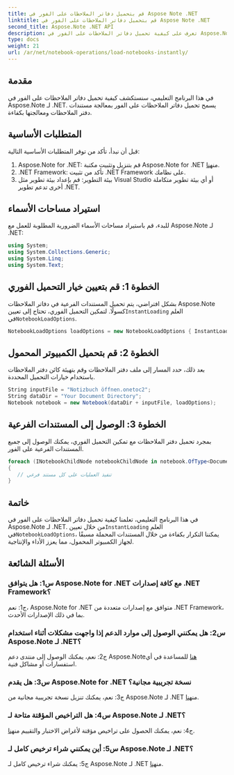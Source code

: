```yaml
---
title: قم بتحميل دفاتر الملاحظات على الفور في Aspose Note .NET
linktitle: قم بتحميل دفاتر الملاحظات على الفور في Aspose Note .NET
second_title: Aspose.Note .NET API
description: تعرف على كيفية تحميل دفاتر الملاحظات على الفور في Aspose.Note لـ .NET لتحسين كفاءة معالجة المستندات وإنتاجيتها.
type: docs
weight: 21
url: /ar/net/notebook-operations/load-notebooks-instantly/
---
```

## مقدمة

في هذا البرنامج التعليمي، سنستكشف كيفية تحميل دفاتر الملاحظات على الفور في Aspose.Note لـ .NET. يسمح تحميل دفاتر الملاحظات على الفور بمعالجة مستندات دفتر الملاحظات ومعالجتها بكفاءة.

## المتطلبات الأساسية

قبل أن نبدأ، تأكد من توفر المتطلبات الأساسية التالية:

1.  Aspose.Note for .NET: قم بتنزيل وتثبيت مكتبة Aspose.Note for .NET من[هنا](https://releases.aspose.com/note/net/).
2. .NET Framework: تأكد من تثبيت .NET Framework على نظامك.
3. بيئة التطوير: قم بإعداد بيئة تطوير مثل Visual Studio أو أي بيئة تطوير متكاملة أخرى تدعم تطوير .NET.

## استيراد مساحات الأسماء

للبدء، قم باستيراد مساحات الأسماء الضرورية المطلوبة للعمل مع Aspose.Note لـ .NET:

```csharp
using System;
using System.Collections.Generic;
using System.Linq;
using System.Text;
```

## الخطوة 1: قم بتعيين خيار التحميل الفوري

 بشكل افتراضي، يتم تحميل المستندات الفرعية في دفاتر الملاحظات Aspose.Note كسولًا. لتمكين التحميل الفوري، تحتاج إلى تعيين`InstantLoading` العلم في`NotebookLoadOptions`.

```csharp
NotebookLoadOptions loadOptions = new NotebookLoadOptions { InstantLoading = true };
```

## الخطوة 2: قم بتحميل الكمبيوتر المحمول

بعد ذلك، حدد المسار إلى ملف دفتر الملاحظات وقم بتهيئة كائن دفتر الملاحظات باستخدام خيارات التحميل المحددة.

```csharp
String inputFile = "Notizbuch öffnen.onetoc2";
String dataDir = "Your Document Directory";
Notebook notebook = new Notebook(dataDir + inputFile, loadOptions);
```

## الخطوة 3: الوصول إلى المستندات الفرعية

بمجرد تحميل دفتر الملاحظات مع تمكين التحميل الفوري، يمكنك الوصول إلى جميع المستندات الفرعية على الفور.

```csharp
foreach (INotebookChildNode notebookChildNode in notebook.OfType<Document>()) 
{
   // تنفيذ العمليات على كل مستند فرعي
}
```

## خاتمة

 في هذا البرنامج التعليمي، تعلمنا كيفية تحميل دفاتر الملاحظات على الفور في Aspose.Note لـ .NET. من خلال تعيين`InstantLoading` العلم في`NotebookLoadOptions`، يمكننا التكرار بكفاءة من خلال المستندات المحملة مسبقًا لجهاز الكمبيوتر المحمول، مما يعزز الأداء والإنتاجية.

## الأسئلة الشائعة

### س1: هل يتوافق Aspose.Note for .NET مع كافة إصدارات .NET Framework؟

ج1: نعم، Aspose.Note for .NET متوافق مع إصدارات متعددة من .NET Framework، بما في ذلك الإصدارات الأحدث.

### س2: هل يمكنني الوصول إلى موارد الدعم إذا واجهت مشكلات أثناء استخدام Aspose.Note لـ .NET؟

 ج2: نعم، يمكنك الوصول إلى منتدى دعم Aspose.Note[هنا](https://forum.aspose.com/c/note/28) للمساعدة في أي استفسارات أو مشاكل فنية.

### س3: هل يقدم Aspose.Note for .NET نسخة تجريبية مجانية؟

 ج3: نعم، يمكنك تنزيل نسخة تجريبية مجانية من Aspose.Note لـ .NET من[هنا](https://releases.aspose.com/).

### س4: هل التراخيص المؤقتة متاحة لـ Aspose.Note لـ .NET؟

 ج4: نعم، يمكنك الحصول على تراخيص مؤقتة لأغراض الاختبار والتقييم من[هنا](https://purchase.aspose.com/temporary-license/).

### س5: أين يمكنني شراء ترخيص كامل لـ Aspose.Note لـ .NET؟

 ج5: يمكنك شراء ترخيص كامل لـ Aspose.Note لـ .NET من[هنا](https://purchase.aspose.com/buy).